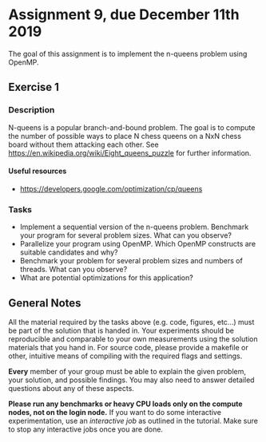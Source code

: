 # Assignment 9, due December 11th 2019

The goal of this assignment is to implement the n-queens problem using OpenMP.

## Exercise 1

### Description

N-queens is a popular branch-and-bound problem. The goal is to compute the number of possible ways to place N chess queens on a NxN chess board without them attacking each other. See https://en.wikipedia.org/wiki/Eight_queens_puzzle for further information.

#### Useful resources

- https://developers.google.com/optimization/cp/queens

### Tasks

- Implement a sequential version of the n-queens problem. Benchmark your program for several problem sizes. What can you observe?
- Parallelize your program using OpenMP. Which OpenMP constructs are suitable candidates and why?
- Benchmark your problem for several problem sizes and numbers of threads. What can you observe?
- What are potential optimizations for this application?

## General Notes

All the material required by the tasks above (e.g. code, figures, etc...) must be part of the solution that is handed in. Your experiments should be reproducible and comparable to your own measurements using the solution materials that you hand in. For source code, please provide a makefile or other, intuitive means of compiling with the required flags and settings.

**Every** member of your group must be able to explain the given problem, your solution, and possible findings. You may also need to answer detailed questions about any of these aspects.

**Please run any benchmarks or heavy CPU loads only on the compute nodes, not on the login node.**
If you want to do some interactive experimentation, use an _interactive job_ as outlined in the tutorial. Make sure to stop any interactive jobs once you are done.

